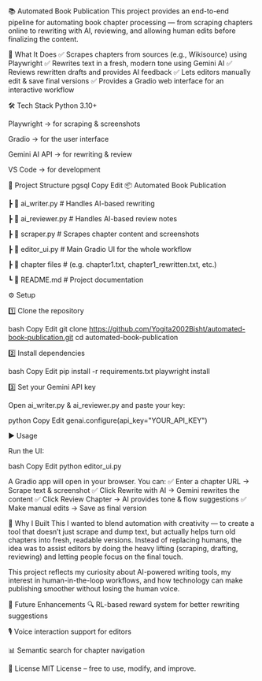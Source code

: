 📚 Automated Book Publication
This project provides an end-to-end pipeline for automating book chapter processing — from scraping chapters online to rewriting with AI, reviewing, and allowing human edits before finalizing the content.

🚀 What It Does
✅ Scrapes chapters from sources (e.g., Wikisource) using Playwright
✅ Rewrites text in a fresh, modern tone using Gemini AI
✅ Reviews rewritten drafts and provides AI feedback
✅ Lets editors manually edit & save final versions
✅ Provides a Gradio web interface for an interactive workflow

🛠 Tech Stack
Python 3.10+

Playwright → for scraping & screenshots

Gradio → for the user interface

Gemini AI API → for rewriting & review

VS Code → for development

📂 Project Structure
pgsql
Copy
Edit
📦 Automated Book Publication

 ┣ 📜 ai_writer.py        # Handles AI-based rewriting
 
 ┣ 📜 ai_reviewer.py      # Handles AI-based review notes
 
 ┣ 📜 scraper.py          # Scrapes chapter content and screenshots
 
 ┣ 📜 editor_ui.py        # Main Gradio UI for the whole workflow
 
 ┣ 📂 chapter files       # (e.g. chapter1.txt, chapter1_rewritten.txt, etc.)
 
 ┗ 📜 README.md           # Project documentation
 
⚙️ Setup

1️⃣ Clone the repository

bash
Copy
Edit
git clone https://github.com/Yogita2002Bisht/automated-book-publication.git
cd automated-book-publication

2️⃣ Install dependencies

bash
Copy
Edit
pip install -r requirements.txt
playwright install

3️⃣ Set your Gemini API key

Open ai_writer.py & ai_reviewer.py and paste your key:

python
Copy
Edit
genai.configure(api_key="YOUR_API_KEY")

▶️ Usage

Run the UI:

bash
Copy
Edit
python editor_ui.py

A Gradio app will open in your browser. You can:
✅ Enter a chapter URL → Scrape text & screenshot
✅ Click Rewrite with AI → Gemini rewrites the content
✅ Click Review Chapter → AI provides tone & flow suggestions
✅ Make manual edits → Save as final version

🎯 Why I Built This
I wanted to blend automation with creativity — to create a tool that doesn’t just scrape and dump text, but actually helps turn old chapters into fresh, readable versions. Instead of replacing humans, the idea was to assist editors by doing the heavy lifting (scraping, drafting, reviewing) and letting people focus on the final touch.

This project reflects my curiosity about AI-powered writing tools, my interest in human-in-the-loop workflows, and how technology can make publishing smoother without losing the human voice.

📌 Future Enhancements
🔍 RL-based reward system for better rewriting suggestions

🎙 Voice interaction support for editors

📊 Semantic search for chapter navigation

📜 License
MIT License – free to use, modify, and improve.
